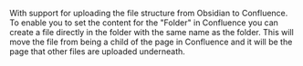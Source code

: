 With support for uploading the file structure from Obsidian to Confluence. To enable you to set the content for the "Folder" in Confluence you can create a file directly in the folder with the same name as the folder. This will move the file from being a child of the page in Confluence and it will be the page that other files are uploaded underneath.